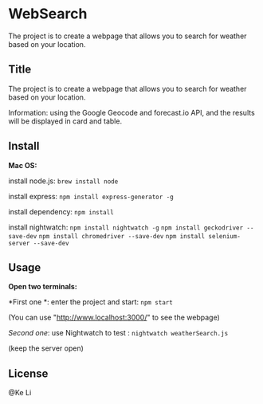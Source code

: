 # WebSearch

The project is to create a webpage that allows you to search for weather based on your location.

## Title
    
The project is to create a webpage that allows you to search for weather based on your location.
    
Information: using the Google Geocode and forecast.io API, and the results will be displayed in card and table.
    

## Install
**Mac OS:**
    
install node.js: `brew install node`
    
install express: `npm install express-generator -g`
    
install dependency: `npm install`

install nightwatch: `npm install nightwatch -g`
                    `npm install geckodriver --save-dev`
                    `npm install chromedriver --save-dev`
                    `npm install selenium-server --save-dev`


## Usage
**Open two terminals:**

*First one *: enter the project and start: `npm start`
    
(You can use "http://www.localhost:3000/" to see the webpage)

*Second one*: use Nightwatch to test : `nightwatch weatherSearch.js`
    
(keep the server open)


## License
@Ke Li
